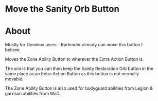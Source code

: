 # Move the Sanity Orb Button

# About
Mostly for Dominos users - Bartender already can move this button I believe.

Moves the Zone Ability Button to wherever the Extra Action Button is.

The aim is that you can then keep the Sanity Restoration Orb button in the same place as an Extra Action Button as this button is not normally movable.

The Zone Ability Button is also used for bodyguard abilities from Legion & garrison abilities from WoD.
